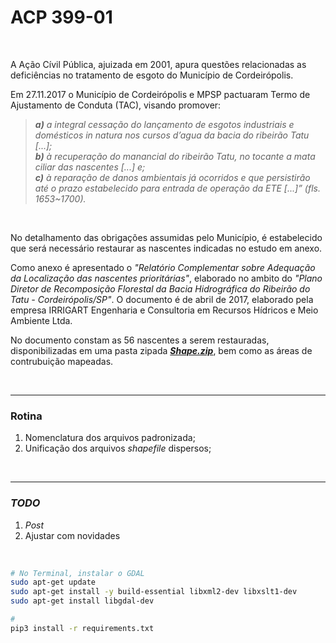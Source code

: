 # ACP 399-01

<br>

A Ação Cívil Pública, ajuizada em 2001, apura questões relacionadas as deficiências no tratamento de esgoto do Município de Cordeirópolis.

Em 27.11.2017 o Município de Cordeirópolis e MPSP pactuaram Termo de Ajustamento de Conduta (TAC), visando promover:

> ***a)** a integral cessação do lançamento de esgotos industriais e domésticos *in natura* nos cursos d’agua da bacia do ribeirão Tatu [...];<br>
**b)** à recuperação do manancial do ribeirão Tatu, no tocante a mata ciliar das nascentes [...] e;<br> 
**c)** à reparação de danos ambientais já ocorridos e que persistirão até o prazo estabelecido para entrada de operação da ETE [...]” (fls. 1653~1700).*

<br>

No detalhamento das obrigações assumidas pelo Município, é estabelecido que será necessário restaurar as nascentes indicadas no estudo em anexo.

Como anexo é apresentado o *"Relatório Complementar sobre Adequação da Localização das nascentes prioritárias"*, elaborado no ambito do *"Plano Diretor de Recomposição Florestal da Bacia Hidrográfica do Ribeirão do Tatu - Cordeirópolis/SP"*.
O documento é de abril de 2017, elaborado pela empresa IRRIGART Engenharia e Consultoria em Recursos Hídricos e Meio Ambiente Ltda.

No documento constam as 56 nascentes a serem restauradas, disponibilizadas em uma pasta zipada [***Shape.zip***](/data/input/Shapes.zip), bem como as áreas de contrubuição mapeadas.

<br>

-----

### Rotina

1. Nomenclatura dos arquivos padronizada;
2. Unificação dos arquivos *shapefile* dispersos;

<br>

-----

### *TODO*

1. *Post*
2. Ajustar com novidades

<br>



```bash
# No Terminal, instalar o GDAL
sudo apt-get update
sudo apt-get install -y build-essential libxml2-dev libxslt1-dev
sudo apt-get install libgdal-dev

# 
pip3 install -r requirements.txt
```
